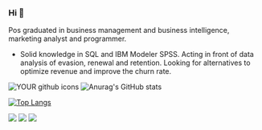 <!-- <img src="https://avatars.githubusercontent.com/u/62489393?s=400&u=6eb619abab51cb039f43c096956fab66cc625544&v=4"> -->

### Hi 👋
Pos graduated in business management and business intelligence, marketing analyst and programmer.

- Solid knowledge in SQL and IBM Modeler SPSS. Acting in front of data analysis of evasion, renewal and retention. 
  Looking for alternatives to optimize revenue and improve the churn rate.


![YOUR github icons](https://github-readme-stats.vercel.app/api?username=joaomaniaudet)
![Anurag's GitHub stats](https://github-readme-stats.vercel.app/api?username=joaomaniaudet&show_icons=true&theme=radical&bg_color=#ffffff)



[![Top Langs](https://github-readme-stats.vercel.app/api/top-langs/?username=joaomaniaudet&layout=compact)](https://github.com/joaomaniaudet)

[<img src="https://img.shields.io/badge/medium-%2312100E.svg?&style=for-the-badge&logo=medium&logoColor=white" />](https://medium.com/@joaomaniaudet)  [<img src="https://img.shields.io/badge/linkedin-%230077B5.svg?&style=for-the-badge&logo=linkedin&logoColor=white" />](https://br.linkedin.com/in/joao-mauricio-maniaudet-megale) [<img src = "https://img.shields.io/badge/instagram-%23E4405F.svg?&style=for-the-badge&logo=instagram&logoColor=white">](https://www.instagram.com/joaomaniaudet/) 




